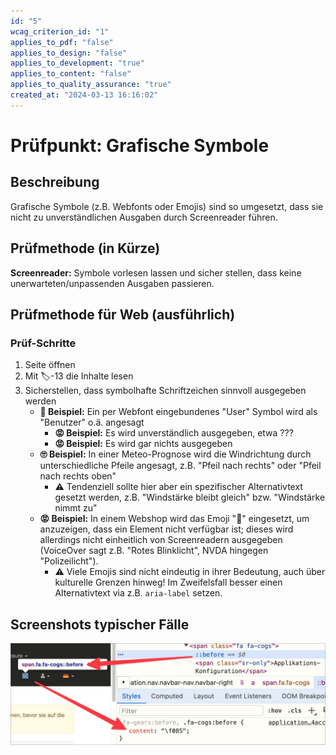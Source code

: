```yaml
---
id: "5"
wcag_criterion_id: "1"
applies_to_pdf: "false"
applies_to_design: "false"
applies_to_development: "true"
applies_to_content: "false"
applies_to_quality_assurance: "true"
created_at: "2024-03-13 16:16:02"
---
```


# Prüfpunkt: Grafische Symbole

## Beschreibung

Grafische Symbole (z.B. Webfonts oder Emojis) sind so umgesetzt, dass sie nicht zu unverständlichen Ausgaben durch Screenreader führen.

## Prüfmethode (in Kürze)

**Screenreader:** Symbole vorlesen lassen und sicher stellen, dass keine unerwarteten/unpassenden Ausgaben passieren.

## Prüfmethode für Web (ausführlich)

### Prüf-Schritte

1. Seite öffnen
1. Mit 🏷️-13 die Inhalte lesen
1. Sicherstellen, dass symbolhafte Schriftzeichen sinnvoll ausgegeben werden
    - **🙂 Beispiel:** Ein per Webfont eingebundenes "User" Symbol wird als "Benutzer" o.ä. angesagt
        - **😡 Beispiel:** Es wird unverständlich ausgegeben, etwa ???
        - **😡 Beispiel:** Es wird gar nichts ausgegeben
    - **🙄 Beispiel:** In einer Meteo-Prognose wird die Windrichtung durch unterschiedliche Pfeile angesagt, z.B. "Pfeil nach rechts" oder "Pfeil nach rechts oben"
        - ⚠️ Tendenziell sollte hier aber ein spezifischer Alternativtext gesetzt werden, z.B. "Windstärke bleibt gleich" bzw. "Windstärke nimmt zu"
    - **😡 Beispiel:** In einem Webshop wird das Emoji "🚨" eingesetzt, um anzuzeigen, dass ein Element nicht verfügbar ist; dieses wird allerdings nicht einheitlich von Screenreadern ausgegeben (VoiceOver sagt z.B. "Rotes Blinklicht", NVDA hingegen "Polizeilicht").
        - ⚠️ Viele Emojis sind nicht eindeutig in ihrer Bedeutung, auch über kulturelle Grenzen hinweg! Im Zweifelsfall besser einen Alternativtext via z.B. `aria-label` setzen.

## Screenshots typischer Fälle

![Per Webfont eingebundenes Symbol in A4AA](images/per-webfont-eingebundenes-symbol-in-a4aa.png)